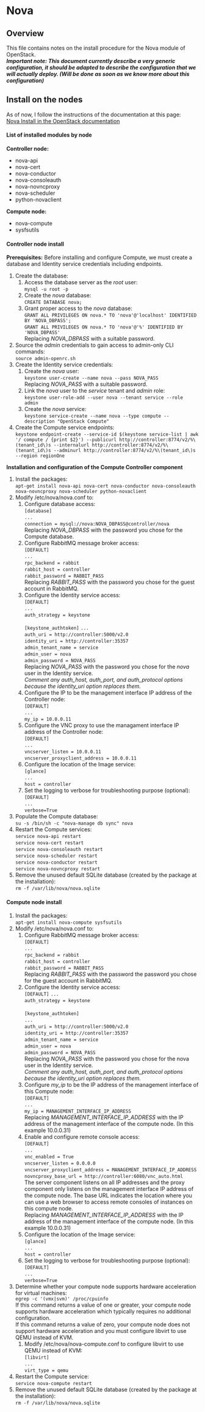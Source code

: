 # Nova

## Overview

This file contains notes on the install procedure for the Nova module of OpenStack.  
***Important note: This document currently describe a very generic configuration, it should be adapted to describe the configuration that we will actually deploy. (Will be done as soon as we know more about this configuration)***

## Install on the nodes

As of now, I follow the instructions of the documentation at this page:  
[Nova Install in the OpenStack documentation](http://docs.openstack.org/juno/install-guide/install/apt/content/ch_nova.html)

#### List of installed modules by node
**Controller node:**

- nova-api
- nova-cert
- nova-conductor
- nova-consoleauth
- nova-novncproxy
- nova-scheduler
- python-novaclient

**Compute node:**

- nova-compute
- sysfsutils

#### Controller node install
**Prerequisites:** Before installing and configure Compute, we must create a database and Identity service credentials including endpoints.

1. Create the database:
    1. Access the database server as the _root_ user:  
    `mysql -u root -p`
    2. Create the _nova_ database:  
    `CREATE DATABASE nova;`
    3. Grant proper access to the _nova_ database:  
    `GRANT ALL PRIVILEGES ON nova.* TO 'nova'@'localhost' IDENTIFIED BY 'NOVA_DBPASS';`  
    `GRANT ALL PRIVILEGES ON nova.* TO 'nova'@'%' IDENTIFIED BY 'NOVA_DBPASS'`  
    Replacing _NOVA_DBPASS_ with a suitable password.
2. Source the _admin_ credentials to gain access to admin-only CLI commands:  
`source admin-openrc.sh`
3. Create the Identity service credentials:
    1. Create the _nova_ user:  
    `keystone user-create --name nova --pass NOVA_PASS`  
    Replacing _NOVA_PASS_ with a suitable password.
    2. Link the _nova_ user to the _service_ tenant and _admin_ role:  
    `keystone user-role-add --user nova --tenant service --role admin`
    3. Create the _nova_ service:  
    `keystone service-create --name nova --type compute --description "OpenStack Compute"`
4. Create the Compute service endpoints:  
`keystone endpoint-create --service-id $(keystone service-list | awk '/ compute / {print $2}') --publicurl http://controller:8774/v2/%\(tenant_id\)s --internalurl http://controller:8774/v2/%\(tenant_id\)s --adminurl http://controller:8774/v2/%\(tenant_id\)s --region regionOne`

**Installation and configuration of the Compute Controller component**

1. Install the packages:  
`apt-get install nova-api nova-cert nova-conductor nova-consoleauth nova-novncproxy nova-scheduler python-novaclient`
2. Modify /etc/nova/nova.conf to:
    1. Configure database access:  
    `[database]`  
    `...`  
    `connection = mysql://nova:NOVA_DBPASS@controller/nova`  
    Replacing _NOVA_DBPASS_ with the password you chose for the Compute database.
    2. Configure RabbitMQ message broker access:  
    `[DEFAULT]`  
    `...`  
    `rpc_backend = rabbit`  
    `rabbit_host = controller`  
    `rabbit_password = RABBIT_PASS`  
    Replacing _RABBIT_PASS_ with the password you chose for the guest account in RabbitMQ.
    3. Configure the Identity service access:  
    `[DEFAULT]`  
    `...`  
    `auth_strategy = keystone`  
    ` `  
    `[keystone_authtoken]`
    `...`  
    `auth_uri = http://controller:5000/v2.0`  
    `identity_uri = http://controller:35357`  
    `admin_tenant_name = service`  
    `admin_user = nova`  
    `admin_password = NOVA_PASS`  
    Replacing _NOVA_PASS_ with the password you chose for the _nova_ user in the Identity service.  
    *Comment any auth_host, auth_port, and auth_protocol options because the identity_uri option replaces them.*
    4. Configure the IP to be the management interface IP address of the Controller node:  
    `[DEFAULT]`  
    `...`  
    `my_ip = 10.0.0.11`
    5. Configure the VNC proxy to use the managament interface IP address of the Controller node:  
    `[DEFAULT]`  
    `...`  
    `vncserver_listen = 10.0.0.11`  
    `vncserver_proxyclient_address = 10.0.0.11`
    6. Configure the location of the Image service:  
    `[glance]`  
    `...`  
    `host = controller`
    7. Set the logging to verbose for troubleshooting purpose (optional):  
    `[DEFAULT]`  
    `...`  
    `verbose=True`
3. Populate the Compute database:  
`su -s /bin/sh -c "nova-manage db sync" nova`
4. Restart the Compute services:  
`service nova-api restart`  
`service nova-cert restart`  
`service nova-consoleauth restart`  
`service nova-scheduler restart`  
`service nova-conductor restart`  
`service nova-novncproxy restart`
5. Remove the unused default SQLite database (created by the package at the installation):  
`rm -f /var/lib/nova/nova.sqlite`

#### Compute node install
1. Install the packages:  
`apt-get install nova-compute sysfsutils`
2. Modify /etc/nova/nova.conf to:  
    1. Configure RabbitMQ message broker access:  
    `[DEFAULT]`  
    `...`  
    `rpc_backend = rabbit`  
    `rabbit_host = controller`  
    `rabbit_password = RABBIT_PASS`  
    Replacing _RABBIT_PASS_ with the password the password you chose for the guest account in RabbitMQ.
    2. Configure the Identity service access:  
    `[DEFAULT]`
    `...`  
    `auth_strategy = keystone`  
    ` `  
    `[keystone_authtoken]`  
    `...`  
    `auth_uri = http://controller:5000/v2.0`  
    `identity_uri = http://controller:35357`  
    `admin_tenant_name = service`  
    `admin_user = nova`  
    `admin_password = NOVA_PASS`  
    Replacing _NOVA_PASS_ with the password you chose for the nova user in the Identity service.  
    *Comment any auth_host, auth_port, and auth_protocol options because the identity_uri option replaces them.*
    3. Configure _my_ip_ to be the IP address of the management interface of this Compute node:  
    `[DEFAULT]`  
    `...`  
    `my_ip = MANAGEMENT_INTERFACE_IP_ADDRESS`  
    Replacing _MANAGEMENT_INTERFACE_IP_ADDRESS_ with the IP address of the management interface of the compute node. (In this example 10.0.0.31)
    4. Enable and configure remote console access:  
    `[DEFAULT]`  
    `...`  
    `vnc_enabled = True`  
    `vncserver_listen = 0.0.0.0`  
    `vncserver_proxyclient_address = MANAGEMENT_INTERFACE_IP_ADDRESS`  
    `novncproxy_base_url = http://controller:6080/vnc_auto.html`  
    The server component listens on all IP addresses and the proxy component only listens on the management interface IP address of the compute node. The base URL indicates the location where you can use a web browser to access remote consoles of instances on this compute node.  
    Replacing _MANAGEMENT_INTERFACE_IP_ADDRESS_ with the IP address of the management interface of the compute node. (In this example 10.0.0.31)
    5. Configure the location of the Image service:  
    `[glance]`  
    `...`  
    `host = controller`
    6. Set the logging to verbose for troubleshooting purpose (optional):  
    `[DEFAULT]`  
    `...`  
    `verbose=True`
3. Determine whether your compute node supports hardware acceleration for virtual machines:  
`egrep -c '(vmx|svm)' /proc/cpuinfo`  
If this command returns a value of one or greater, your compute node supports hardware acceleration which typically requires no additional configuration.  
If this command returns a value of zero, your compute node does not support hardware acceleration and you must configure libvirt to use QEMU instead of KVM.
    1. Modify /etc/nova/nova-compute.conf to configure libvirt to use QEMU instead of KVM:  
    `[libvirt]`  
    `...`  
    `virt_type = qemu`
4. Restart the Compute service:  
`service nova-compute restart`
5. Remove the unused default SQLite database (created by the package at the installation):  
`rm -f /var/lib/nova/nova.sqlite`
